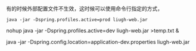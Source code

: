 

有的时候外部配置文件不生效，这时候可以使用命令行指定的方式，

```
java -jar -Dspring.profiles.active=prod liugh-web.jar
```

nohup java -jar -Dspring.profiles.active=dev liugh-web.jar >temp.txt &

java -jar -Dspring.config.location=application-dev.properties liugh-web.jar 